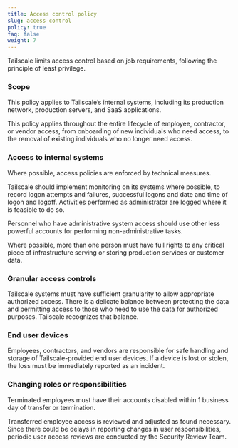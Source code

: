 ```yaml
---
title: Access control policy
slug: access-control
policy: true
faq: false
weight: 7
---
```


Tailscale limits access control based on job requirements, following the principle of least privilege.

### Scope

This policy applies to Tailscale’s internal systems, including its production network, production servers, and SaaS applications.

This policy applies throughout the entire lifecycle of employee, contractor, or vendor access, from onboarding of new individuals who need access, to the removal of existing individuals who no longer need access.

### Access to internal systems

Where possible, access policies are enforced by technical measures.

Tailscale should implement monitoring on its systems where possible, to record logon attempts and failures, successful logons and date and time of logon and logoff. Activities performed as administrator are logged where it is feasible to do so. 

Personnel who have administrative system access should use other less powerful accounts for performing non-administrative tasks. 

Where possible, more than one person must have full rights to any critical piece of infrastructure serving or storing production services or customer data.

### Granular access controls

Tailscale systems must have sufficient granularity to allow appropriate authorized access. There is a delicate balance between protecting the data and permitting access to those who need to use the data for authorized purposes. Tailscale recognizes that balance.

### End user devices

Employees, contractors, and vendors are responsible for safe handling and storage of Tailscale-provided end user devices. If a device is lost or stolen, the loss must be immediately reported as an incident.

### Changing roles or responsibilities

Terminated employees must have their accounts disabled within 1 business day of transfer or termination.

Transferred employee access is reviewed and adjusted as found necessary. Since there could be delays in reporting changes in user responsibilities, periodic user access reviews are conducted by the Security Review Team.
